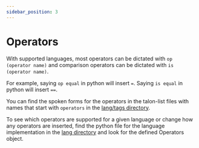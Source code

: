 ```yaml
---
sidebar_position: 3
---
```


# Operators

With supported languages, most operators can be dictated with `op (operator name)` and comparison operators can be dictated with `is (operator name)`.

For example, saying `op equal` in python will insert `=`. Saying `is equal` in python will insert `==`.

You can find the spoken forms for the operators in the talon-list files with names that start with `operators` in the [lang/tags directory](https://github.com/talonhub/community/tree/main/lang/tags).

To see which operators are supported for a given language or change how any operators are inserted, find the python file for the language implementation in the [lang directory](https://github.com/talonhub/community/tree/main/lang) and look for the defined Operators object.
